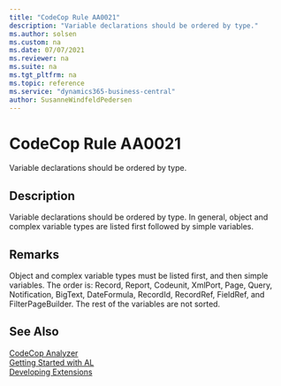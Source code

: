```yaml
---
title: "CodeCop Rule AA0021"
description: "Variable declarations should be ordered by type."
ms.author: solsen
ms.custom: na
ms.date: 07/07/2021
ms.reviewer: na
ms.suite: na
ms.tgt_pltfrm: na
ms.topic: reference
ms.service: "dynamics365-business-central"
author: SusanneWindfeldPedersen
---
```

[//]: # (START>DO_NOT_EDIT)
[//]: # (IMPORTANT:Do not edit any of the content between here and the END>DO_NOT_EDIT.)
[//]: # (Any modifications should be made in the .xml files in the ModernDev repo.)
# CodeCop Rule AA0021
Variable declarations should be ordered by type.

## Description
Variable declarations should be ordered by type. In general, object and complex variable types are listed first followed by simple variables.

[//]: # (IMPORTANT: END>DO_NOT_EDIT)

## Remarks

Object and complex variable types must be listed first, and then simple variables. The order is: Record, Report, Codeunit, XmlPort, Page, Query, Notification, BigText, DateFormula, RecordId, RecordRef, FieldRef, and FilterPageBuilder. The rest of the variables are not sorted.

## See Also  
[CodeCop Analyzer](codecop.md)  
[Getting Started with AL](../devenv-get-started.md)  
[Developing Extensions](../devenv-dev-overview.md)  